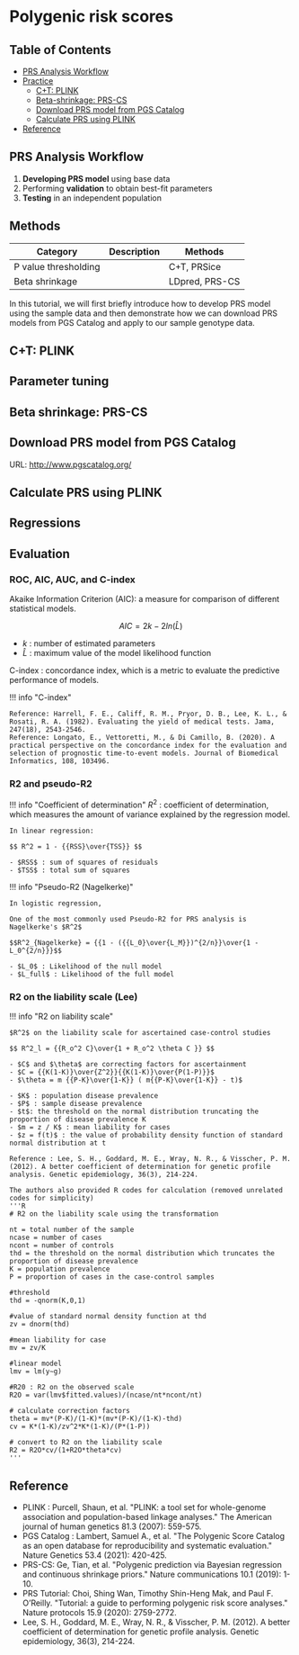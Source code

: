 # Polygenic risk scores

## Table of Contents

- [PRS Analysis Workflow](#prs-analysis-workflow)
- [Practice]()
    - [C+T: PLINK](#ct-plink)
    - [Beta-shrinkage: PRS-CS](#beta-shrinkage-prs-cs)
    - [Download PRS model from PGS Catalog](#download-prs-model-from-pgs-catalog)
    - [Calculate PRS using PLINK](#calculate-prs-using-plink)
- [Reference](#reference)

## PRS Analysis Workflow

1. **Developing PRS model** using base data
2. Performing **validation** to obtain best-fit parameters
3. **Testing** in an independent population

## Methods

|Category|Description| Methods |
|-|-|-|
|P value thresholding| |C+T, PRSice|
|Beta shrinkage| |LDpred, PRS-CS|

In this tutorial, we will first briefly introduce how to develop PRS model using the sample data and then demonstrate how we can download PRS models from PGS Catalog and apply to our sample genotype data. 

## C+T: PLINK


## Parameter tuning

## Beta shrinkage: PRS-CS


## Download PRS model from PGS Catalog

URL: http://www.pgscatalog.org/

## Calculate PRS using PLINK



## Regressions


## Evaluation

### ROC, AIC, AUC, and C-index

Akaike Information Criterion (AIC): a measure for comparison of different statistical models.

$$AIC = 2k - 2ln(\hat{L})$$

- $k$ : number of estimated parameters
- $\hat{L}$ : maximum value of the model likelihood function

C-index : concordance index, which is a metric to evaluate the predictive performance of models.

!!! info  "C-index"

    Reference: Harrell, F. E., Califf, R. M., Pryor, D. B., Lee, K. L., & Rosati, R. A. (1982). Evaluating the yield of medical tests. Jama, 247(18), 2543-2546.
    Reference: Longato, E., Vettoretti, M., & Di Camillo, B. (2020). A practical perspective on the concordance index for the evaluation and selection of prognostic time-to-event models. Journal of Biomedical Informatics, 108, 103496.

### R2 and pseudo-R2

!!! info "Coefficient of determination"
    $R^2$ : coefficient of determination, which measures the amount of variance explained by the regression model.
    
    In linear regression:

    $$ R^2 = 1 - {{RSS}\over{TSS}} $$

    - $RSS$ : sum of squares of residuals
    - $TSS$ : total sum of squares

!!! info "Pseudo-R2 (Nagelkerke)" 

    In logistic regression, 

    One of the most commonly used Pseudo-R2 for PRS analysis is Nagelkerke's $R^2$

    $$R^2_{Nagelkerke} = {{1 - ({{L_0}\over{L_M}})^{2/n}}\over{1 - L_0^{2/n}}}$$

    - $L_0$ : Likelihood of the null model
    - $L_full$ : Likelihood of the full model

### R2 on the liability scale (Lee)

!!! info "R2 on liability scale"

    $R^2$ on the liability scale for ascertained case-control studies
    
    $$ R^2_l = {{R_o^2 C}\over{1 + R_o^2 \theta C }} $$

    - $C$ and $\theta$ are correcting factors for ascertainment
    - $C = {{K(1-K)}\over{Z^2}}{{K(1-K)}\over{P(1-P)}}$ 
    - $\theta = m {{P-K}\over{1-K}} ( m{{P-K}\over{1-K}} - t)$  

    - $K$ : population disease prevalence
    - $P$ : sample disease prevalence
    - $t$: the threshold on the normal distribution truncating the proportion of disease prevalence K
    - $m = z / K$ : mean liability for cases
    - $z = f(t)$ : the value of probability density function of standard normal distribution at t 
    
    Reference : Lee, S. H., Goddard, M. E., Wray, N. R., & Visscher, P. M. (2012). A better coefficient of determination for genetic profile analysis. Genetic epidemiology, 36(3), 214-224.

    The authors also provided R codes for calculation (removed unrelated codes for simplicity)
    '''R
    # R2 on the liability scale using the transformation

    nt = total number of the sample
    ncase = number of cases
    ncont = number of controls
    thd = the threshold on the normal distribution which truncates the proportion of disease prevalence
    K = population prevalence
    P = proportion of cases in the case-control samples

    #threshold
    thd = -qnorm(K,0,1)
    
    #value of standard normal density function at thd
    zv = dnorm(thd) 

    #mean liability for case
    mv = zv/K 
    
    #linear model
    lmv = lm(y∼g) 
    
    #R20 : R2 on the observed scale
    R2O = var(lmv$fitted.values)/(ncase/nt*ncont/nt)

    # calculate correction factors
    theta = mv*(P-K)/(1-K)*(mv*(P-K)/(1-K)-thd) 
    cv = K*(1-K)/zv^2*K*(1-K)/(P*(1-P)) 
    
    # convert to R2 on the liability scale
    R2 = R2O*cv/(1+R2O*theta*cv)
    '''


## Reference

- PLINK : Purcell, Shaun, et al. "PLINK: a tool set for whole-genome association and population-based linkage analyses." The American journal of human genetics 81.3 (2007): 559-575.
- PGS Catalog : Lambert, Samuel A., et al. "The Polygenic Score Catalog as an open database for reproducibility and systematic evaluation." Nature Genetics 53.4 (2021): 420-425.
- PRS-CS: Ge, Tian, et al. "Polygenic prediction via Bayesian regression and continuous shrinkage priors." Nature communications 10.1 (2019): 1-10.
- PRS Tutorial: Choi, Shing Wan, Timothy Shin-Heng Mak, and Paul F. O’Reilly. "Tutorial: a guide to performing polygenic risk score analyses." Nature protocols 15.9 (2020): 2759-2772.
- Lee, S. H., Goddard, M. E., Wray, N. R., & Visscher, P. M. (2012). A better coefficient of determination for genetic profile analysis. Genetic epidemiology, 36(3), 214-224.